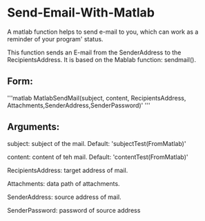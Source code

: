 # Send-Email-With-Matlab
A matlab function helps to send e-mail to you, which can work as a reminder of your program' status.

This function sends an E-mail from the SenderAddress to the RecipientsAddress.
It is based on the Mablab function: sendmail().

## Form: 
'''matlab
MatlabSendMail(subject, content, RecipientsAddress, Attachments,SenderAddress,SenderPassword)'
'''
## Arguments:
  subject: subject of the mail. Default: 'subjectTest(FromMatlab)'
  
  content: content of teh mail. Default: 'contentTest(FromMatlab)'
  
  RecipientsAddress: target address of mail. 
  
  Attachments: data path of  attachments.
  
  SenderAddress: source address of mail.
  
  SenderPassword: password of source address
